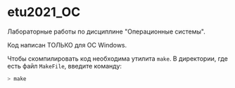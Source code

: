 # etu2021_OC
Лабораторные работы по дисциплине "Операционные системы".

Код написан ТОЛЬКО для ОС Windows.

Чтобы скомпилировать код необходима утилита `make`. В директории, где есть файл `MakeFile`, введите команду:

``` bash
> make
```

